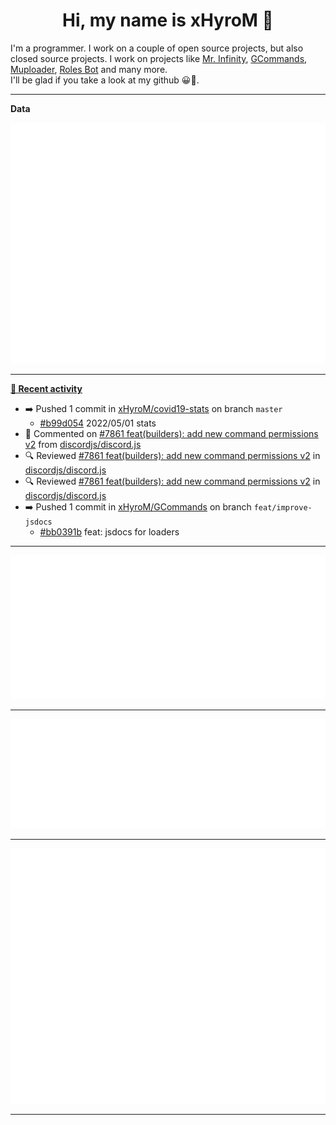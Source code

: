 <p align="center">
    <!-- <img src="https://avatars.githubusercontent.com/u/56601352" width="192" alt="hyro's pfp" /> -->
    <h1 align="center">Hi, my name is xHyroM 👋</h1>
</p>

I'm a programmer. I work on a couple of open source projects, but also closed source projects. I work on projects like [Mr. Infinity](https://discord.com/oauth2/authorize?client_id=720321585625694239&scope=bot%20applications.commands&permissions=8&redirect_uri=https://blobs.gq/imanager&prompt=consent&response_type=code), [GCommands](https://github.com/Garlic-Team/GCommands), [Muploader](https://github.com/xHyroM/Muploder), [Roles Bot](https://github.com/xHyroM/roles-bot) and many more.  
I'll be glad if you take a look at my github 😀👀.

___
**Data**

<img src="https://github.com/xHyroM/xHyroM/blob/master/.cache/base.svg">

___

**[📰 Recent activity](https://github.com/xHyroM)**
* ➡️ Pushed 1 commit in [xHyroM/covid19-stats](https://github.com/xHyroM/covid19-stats) on branch `master`
  * [#b99d054](https://github.com/xHyroM/covid19-stats/commit/b99d054) 2022/05/01 stats
* 💬 Commented on [#7861 feat(builders): add new command permissions v2](https://github.com/discordjs/discord.js/pull/7861) from [discordjs/discord.js](https://github.com/discordjs/discord.js)
* 🔍 Reviewed [#7861 feat(builders): add new command permissions v2](https://github.com/discordjs/discord.js/pull/7861) in [discordjs/discord.js](https://github.com/discordjs/discord.js)
* 🔍 Reviewed [#7861 feat(builders): add new command permissions v2](https://github.com/discordjs/discord.js/pull/7861) in [discordjs/discord.js](https://github.com/discordjs/discord.js)
* ➡️ Pushed 1 commit in [xHyroM/GCommands](https://github.com/xHyroM/GCommands) on branch `feat/improve-jsdocs`
  * [#bb0391b](https://github.com/xHyroM/GCommands/commit/bb0391b) feat: jsdocs for loaders


___

<img src="https://github.com/xHyroM/xHyroM/blob/master/.cache/isocalendar.svg">

___

<img src="https://github.com/xHyroM/xHyroM/blob/master/.cache/languages.svg">

___

<img src="https://github.com/xHyroM/xHyroM/blob/master/.cache/achievements.svg">

___
